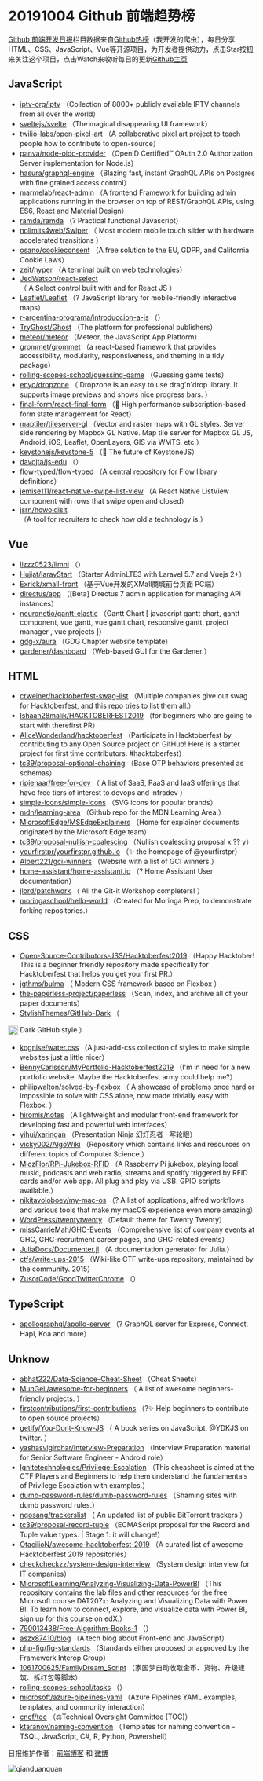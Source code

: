 # 20191004 Github 前端趋势榜

[Github 前端开发日报](http://caibaojian.com/c/news)栏目数据来自[Github热榜](http://news.caibaojian.com/)（我开发的爬虫），每日分享HTML、CSS、JavaScript、Vue等开源项目，为开发者提供动力，点击Star按钮来关注这个项目，点击Watch来收听每日的更新[Github主页](https://github.com/kujian/githubTrending)
## JavaScript

* [iptv-org/iptv](https://github.com/iptv-org/iptv) （Collection of 8000+ publicly available IPTV channels from all over the world）
* [sveltejs/svelte](https://github.com/sveltejs/svelte) （The magical disappearing UI framework）
* [twilio-labs/open-pixel-art](https://github.com/twilio-labs/open-pixel-art) （A collaborative pixel art project to teach people how to contribute to open-source）
* [panva/node-oidc-provider](https://github.com/panva/node-oidc-provider) （OpenID Certified™ OAuth 2.0 Authorization Server implementation for Node.js）
* [hasura/graphql-engine](https://github.com/hasura/graphql-engine) （Blazing fast, instant GraphQL APIs on Postgres with fine grained access control）
* [marmelab/react-admin](https://github.com/marmelab/react-admin) （A frontend Framework for building admin applications running in the browser on top of REST/GraphQL APIs, using ES6, React and Material Design）
* [ramda/ramda](https://github.com/ramda/ramda) （? Practical functional Javascript）
* [nolimits4web/Swiper](https://github.com/nolimits4web/swiper) （
        Most modern mobile touch slider with hardware accelerated transitions
      ）
* [osano/cookieconsent](https://github.com/osano/cookieconsent) （A free solution to the EU, GDPR, and California Cookie Laws）
* [zeit/hyper](https://github.com/zeit/hyper) （A terminal built on web technologies）
* [JedWatson/react-select](https://github.com/JedWatson/react-select) （
        A Select control built with and for React JS
      ）
* [Leaflet/Leaflet](https://github.com/Leaflet/Leaflet) （? JavaScript library for mobile-friendly interactive maps）
* [r-argentina-programa/introduccion-a-js](https://github.com/r-argentina-programa/introduccion-a-js) （）
* [TryGhost/Ghost](https://github.com/TryGhost/Ghost) （The platform for professional publishers）
* [meteor/meteor](https://github.com/meteor/meteor) （Meteor, the JavaScript App Platform）
* [grommet/grommet](https://github.com/grommet/grommet) （a react-based framework that provides accessibility, modularity, responsiveness, and theming in a tidy package）
* [rolling-scopes-school/guessing-game](https://github.com/rolling-scopes-school/guessing-game) （Guessing game tests）
* [enyo/dropzone](https://github.com/enyo/dropzone) （
        Dropzone is an easy to use drag'n'drop library. It supports image previews and shows nice progress bars.
      ）
* [final-form/react-final-form](https://github.com/final-form/react-final-form) （&#x1f3c1; High performance subscription-based form state management for React）
* [maptiler/tileserver-gl](https://github.com/maptiler/tileserver-gl) （Vector and raster maps with GL styles. Server side rendering by Mapbox GL Native. Map tile server for Mapbox GL JS, Android, iOS, Leaflet, OpenLayers, GIS via WMTS, etc.）
* [keystonejs/keystone-5](https://github.com/keystonejs/keystone-5) （&#x1f680; The future of KeystoneJS）
* [davojta/js-edu](https://github.com/davojta/js-edu) （）
* [flow-typed/flow-typed](https://github.com/flow-typed/flow-typed) （A central repository for Flow library definitions）
* [jemise111/react-native-swipe-list-view](https://github.com/jemise111/react-native-swipe-list-view) （A React Native ListView component with rows that swipe open and closed）
* [jsrn/howoldisit](https://github.com/jsrn/howoldisit) （A tool for recruiters to check how old a technology is.）

## Vue

* [lizzz0523/limni](https://github.com/lizzz0523/limni) （）
* [Hujjat/laravStart](https://github.com/Hujjat/laravStart) （Starter AdminLTE3 with Laravel 5.7 and Vuejs 2+）
* [Exrick/xmall-front](https://github.com/Exrick/xmall-front) （基于Vue开发的XMall商城前台页面 PC端）
* [directus/app](https://github.com/directus/app) （[Beta] Directus 7 admin application for managing API instances）
* [neuronetio/gantt-elastic](https://github.com/neuronetio/gantt-elastic) （Gantt Chart [ javascript gantt chart, gantt component, vue gantt, vue gantt chart, responsive gantt, project manager , vue projects ]）
* [gdg-x/aura](https://github.com/gdg-x/aura) （GDG Chapter website template）
* [gardener/dashboard](https://github.com/gardener/dashboard) （Web-based GUI for the Gardener.）

## HTML

* [crweiner/hacktoberfest-swag-list](https://github.com/crweiner/hacktoberfest-swag-list) （Multiple companies give out swag for Hacktoberfest, and this repo tries to list them all.）
* [Ishaan28malik/HACKTOBERFEST2019](https://github.com/Ishaan28malik/HACKTOBERFEST2019) （for beginners who are going to start with therefirst PR）
* [AliceWonderland/hacktoberfest](https://github.com/AliceWonderland/hacktoberfest) （Participate in Hacktoberfest by contributing to any Open Source project on GitHub! Here is a starter project for first time contributors. #hacktoberfest）
* [tc39/proposal-optional-chaining](https://github.com/tc39/proposal-optional-chaining) （Base OTP behaviors presented as schemas）
* [ripienaar/free-for-dev](https://github.com/ripienaar/free-for-dev) （
        A list of SaaS, PaaS and IaaS offerings that have free tiers of interest to devops and infradev
      ）
* [simple-icons/simple-icons](https://github.com/simple-icons/simple-icons) （SVG icons for popular brands）
* [mdn/learning-area](https://github.com/mdn/learning-area) （Github repo for the MDN Learning Area.）
* [MicrosoftEdge/MSEdgeExplainers](https://github.com/MicrosoftEdge/MSEdgeExplainers) （Home for explainer documents originated by the Microsoft Edge team）
* [tc39/proposal-nullish-coalescing](https://github.com/tc39/proposal-nullish-coalescing) （Nullish coalescing proposal x ?? y）
* [yourfirstpr/yourfirstpr.github.io](https://github.com/yourfirstpr/yourfirstpr.github.io) （✨ the homepage of @yourfirstpr）
* [Albert221/gci-winners](https://github.com/Albert221/gci-winners) （Website with a list of GCI winners.）
* [home-assistant/home-assistant.io](https://github.com/home-assistant/home-assistant.io) （? Home Assistant User documentation）
* [jlord/patchwork](https://github.com/jlord/patchwork) （
        All the Git-it Workshop completers! 
      ）
* [moringaschool/hello-world](https://github.com/moringaschool/hello-world) （Created for Moringa Prep, to demonstrate forking repositories.）

## CSS

* [Open-Source-Contributors-JSS/Hacktoberfest2019](https://github.com/Open-Source-Contributors-JSS/Hacktoberfest2019) （Happy Hacktober!  This is a beginner friendly repository made specifically for Hacktoberfest that helps you get your first PR.）
* [jgthms/bulma](https://github.com/jgthms/bulma) （
        Modern CSS framework based on Flexbox
      ）
* [the-paperless-project/paperless](https://github.com/the-paperless-project/paperless) （Scan, index, and archive all of your paper documents）
* [StylishThemes/GitHub-Dark](https://github.com/StylishThemes/GitHub-Dark) （
        
<img class="emoji" title=":octocat:" alt=":octocat:" src="https://assets-cdn.github.com/images/icons/emoji/octocat.png" height="20" width="20" align="absmiddle"> Dark GitHub style
      ）
* [kognise/water.css](https://github.com/kognise/water.css) （A just-add-css collection of styles to make simple websites just a little nicer）
* [BennyCarlsson/MyPortfolio-Hacktoberfest2019](https://github.com/BennyCarlsson/MyPortfolio-Hacktoberfest2019) （I'm in need for a new portfolio website. Maybe the Hacktoberfest army could help me?）
* [philipwalton/solved-by-flexbox](https://github.com/philipwalton/solved-by-flexbox) （
        A showcase of problems once hard or impossible to solve with CSS alone, now made trivially easy with Flexbox.
      ）
* [hiromis/notes](https://github.com/hiromis/notes) （A lightweight and modular front-end framework for developing fast and powerful web interfaces）
* [yihui/xaringan](https://github.com/yihui/xaringan) （Presentation Ninja 幻灯忍者 · 写轮眼）
* [vicky002/AlgoWiki](https://github.com/vicky002/AlgoWiki) （Repository which contains links and resources on different topics of Computer Science.）
* [MiczFlor/RPi-Jukebox-RFID](https://github.com/MiczFlor/RPi-Jukebox-RFID) （A Raspberry Pi jukebox, playing local music, podcasts and web radio, streams and spotify triggered by RFID cards and/or web app. All plug and play via USB. GPIO scripts available.）
* [nikitavoloboev/my-mac-os](https://github.com/nikitavoloboev/my-mac-os) （? A list of applications, alfred workflows and various tools that make my macOS experience even more amazing）
* [WordPress/twentytwenty](https://github.com/WordPress/twentytwenty) （Default theme for Twenty Twenty）
* [missCarrieMah/GHC-Events](https://github.com/missCarrieMah/GHC-Events) （Comprehensive list of company events at GHC, GHC-recruitment career pages, and GHC-related events）
* [JuliaDocs/Documenter.jl](https://github.com/JuliaDocs/Documenter.jl) （A documentation generator for Julia.）
* [ctfs/write-ups-2015](https://github.com/ctfs/write-ups-2015) （Wiki-like CTF write-ups repository, maintained by the community. 2015）
* [ZusorCode/GoodTwitterChrome](https://github.com/ZusorCode/GoodTwitterChrome) （）

## TypeScript

* [apollographql/apollo-server](https://github.com/apollographql/apollo-server) （? GraphQL server for Express, Connect, Hapi, Koa and more）

## Unknow

* [abhat222/Data-Science&#8211;Cheat-Sheet](https://github.com/abhat222/Data-Science--Cheat-Sheet) （Cheat Sheets）
* [MunGell/awesome-for-beginners](https://github.com/MunGell/awesome-for-beginners) （
        A list of awesome beginners-friendly projects.
      ）
* [firstcontributions/first-contributions](https://github.com/firstcontributions/first-contributions) （?✨ Help beginners to contribute to open source projects）
* [getify/You-Dont-Know-JS](https://github.com/getify/You-Dont-Know-JS) （
        A book series on JavaScript. @YDKJS on twitter.
      ）
* [yashasvigirdhar/Interview-Preparation](https://github.com/yashasvigirdhar/Interview-Preparation) （Interview Preparation material for Senior Software Engineer - Android role）
* [Ignitetechnologies/Privilege-Escalation](https://github.com/Ignitetechnologies/Privilege-Escalation) （This cheasheet is aimed at the CTF Players and Beginners to help them understand the fundamentals of Privilege Escalation with examples.）
* [dumb-password-rules/dumb-password-rules](https://github.com/dumb-password-rules/dumb-password-rules) （Shaming sites with dumb password rules.）
* [ngosang/trackerslist](https://github.com/ngosang/trackerslist) （
        An updated list of public BitTorrent trackers
      ）
* [tc39/proposal-record-tuple](https://github.com/tc39/proposal-record-tuple) （ECMAScript proposal for the Record and Tuple value types. | Stage 1: it will change!）
* [OtacilioN/awesome-hacktoberfest-2019](https://github.com/OtacilioN/awesome-hacktoberfest-2019) （A curated list of awesome Hacktoberfest 2019 repositories）
* [checkcheckzz/system-design-interview](https://github.com/checkcheckzz/system-design-interview) （System design interview for IT companies）
* [MicrosoftLearning/Analyzing-Visualizing-Data-PowerBI](https://github.com/MicrosoftLearning/Analyzing-Visualizing-Data-PowerBI) （This repository contains the lab files and other resources for the free Microsoft course DAT207x: Analyzing and Visualizing Data with Power BI. To learn how to connect, explore, and visualize data with Power BI, sign up for this course on edX.）
* [790013438/Free-Algorithm-Books-1](https://github.com/790013438/Free-Algorithm-Books-1) （）
* [aszx87410/blog](https://github.com/aszx87410/blog) （A tech blog about Front-end and JavaScript）
* [php-fig/fig-standards](https://github.com/php-fig/fig-standards) （Standards either proposed or approved by the Framework Interop Group）
* [1061700625/FamilyDream_Script](https://github.com/1061700625/FamilyDream_Script) （家国梦自动收取金币、货物、升级建筑、拆红包等脚本）
* [rolling-scopes-school/tasks](https://github.com/rolling-scopes-school/tasks) （）
* [microsoft/azure-pipelines-yaml](https://github.com/microsoft/azure-pipelines-yaml) （Azure Pipelines YAML examples, templates, and community interaction）
* [cncf/toc](https://github.com/cncf/toc) （⚖️Technical Oversight Committee (TOC)）
* [ktaranov/naming-convention](https://github.com/ktaranov/naming-convention) （Templates for naming convention - TSQL, JavaScript, C#, R, Python, Powershell）


日报维护作者：[前端博客](http://caibaojian.com/) 和 [微博](http://caibaojian.com/go/weibo)

![qianduanquan](https://user-images.githubusercontent.com/3055447/38468989-651132ac-3b80-11e8-8e6b-15122322a9d7.png)